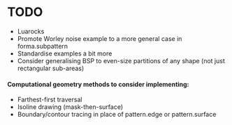 # TODO

- Luarocks
- Promote Worley noise example to a more general case in forma.subpattern
- Standardise examples a bit more 
- Consider generalising BSP to even-size partitions of any shape (not just
  rectangular sub-areas)

#### Computational geometry methods to consider implementing:

- Farthest-first traversal
- Isoline drawing (mask-then-surface)
- Boundary/contour tracing in place of pattern.edge or pattern.surface
